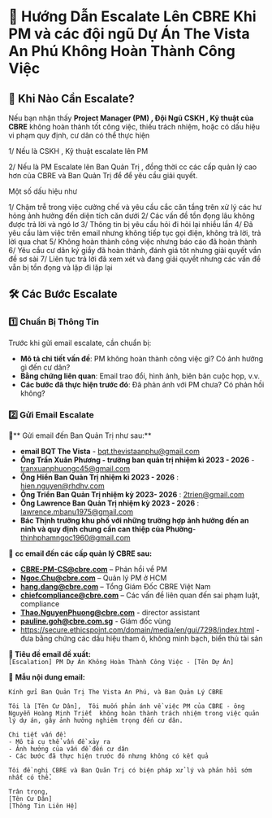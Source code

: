 # 🚨 Hướng Dẫn Escalate Lên CBRE Khi PM và các đội ngũ Dự Án The Vista An Phú Không Hoàn Thành Công Việc  

## 📌 Khi Nào Cần Escalate?  
Nếu bạn nhận thấy **Project Manager (PM) , Đội Ngũ CSKH , Kỹ thuật của CBRE** không hoàn thành tốt công việc, thiếu trách nhiệm, hoặc có dấu hiệu vi phạm quy định, cư dân có thể thực hiện


1/ Nếu là CSKH , Kỹ thuật escalate lên PM 

2/ Nếu là PM Escalate lên Ban Quản Trị , đồng thời cc các cấp quản lý cao hơn của CBRE và Ban Quản Trị để để yêu cầu giải quyết.  

Một số dấu hiệu như

1/ Chậm trễ trong việc cưởng chế và yêu cầu cắc căn tầng trên xử lý các hư hỏng ảnh hưởng đến diện tích căn dưới
2/ Các vấn đề tồn đọng lâu không được trả lời và ngó lơ
3/ Thông tin bị yêu cầu hỏi đi hỏi lại nhiều lần 
4/ Đã yêu cầu làm việc trên email nhưng không tiếp tục gọi điện, không trả lời, trả lời qua chat
5/ Không hoàn thành công việc nhưng báo cáo đã hoàn thành
6/ Yêu cầu cư dân ký giầy đã hoàn thành, đánh giá tôt nhưng giải quyết vần đề sơ sài
7/ Liên tục trả lời đã xem xét và đang giải quyềt nhưng các vấn đề vẫn bị tồn đọng và lặp đi lặp lại


## 🛠 Các Bước Escalate  

### 1️⃣ Chuẩn Bị Thông Tin  
Trước khi gửi email escalate, cần chuẩn bị:  
- **Mô tả chi tiết vấn đề**: PM không hoàn thành công việc gì? Có ảnh hưởng gì đến cư dân?  
- **Bằng chứng liên quan**: Email trao đổi, hình ảnh, biên bản cuộc họp, v.v.  
- **Các bước đã thực hiện trước đó**: Đã phản ánh với PM chưa? Có phản hồi không?  

### 2️⃣ Gửi Email Escalate  

📩** Gửi email đến Ban Quản Trị như sau:**
- **email BQT The Vista** - bqt.thevistaanphu@gmail.com
- **Ông Trần Xuân Phương - trưởng ban quản trị  nhiệm kì 2023 - 2026** - tranxuanphuongc45@gmail.com
- **Ông Hiển Ban Quản Trị nhiệm kì 2023 - 2026** : hien.nguyen@rhdhv.com
- **Ông Triển Ban Quản Trị nhiệm kỳ 2023- 2026** : 2trien@gmail.com
- **Ông Lawrence Ban Quản Trị nhiệm kỳ 2023 - 2026** : lawrence.mbanu1975@gmail.com
- **Bác Thịnh trưởng khu phố với những trường hợp ảnh hưởng đến an ninh và quy định chung cần can thiệp của Phường**- thinhphamngoc1960@gmail.com


📩 **cc email đến các cấp quản lý CBRE sau:**  

- **CBRE-PM-CS@cbre.com** – Phản hồi về PM  
- **Ngoc.Chu@cbre.com** – Quản lý PM ở HCM  
- **hang.dang@cbre.com** – Tổng Giám Đốc CBRE Việt Nam  
- **chiefcompliance@cbre.com** – Các vấn đề liên quan đến sai phạm luật, compliance  
- **Thao.NguyenPhuong@cbre.com**  - director assistant 
- **pauline.goh@cbre.com.sg**  - Giám đốc vùng
- https://secure.ethicspoint.com/domain/media/en/gui/7298/index.html - đưa bằng chứng các dấu hiệu tham ô, không minh bạch, biển thủ tài sản



**📌 Tiêu đề email đề xuất:**  
`[Escalation] PM Dự Án Không Hoàn Thành Công Việc - [Tên Dự Án]`  

📄 **Mẫu nội dung email:**  
```text
Kính gửi Ban Quản Trị The Vista An Phú, và Ban Quản Lý CBRE

Tôi là [Tên Cư Dân],  Tôi muốn phản ánh về việc PM của CBRE - ông Nguyễn Hoàng Minh Triết  không hoàn thành trách nhiệm trong việc quản lý dự án, gây ảnh hưởng nghiêm trọng đến cư dân.  

Chi tiết vấn đề:  
- Mô tả cụ thể vấn đề xảy ra  
- Ảnh hưởng của vấn đề đến cư dân  
- Các bước đã thực hiện trước đó nhưng không có kết quả  

Tôi đề nghị CBRE và Ban Quãn Trị có biện pháp xử lý và phản hồi sớm nhất có thể.  

Trân trọng,  
[Tên Cư Dân]  
[Thông Tin Liên Hệ]  
